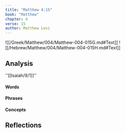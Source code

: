 ```yaml
---
title: "Matthew 4:15"
book: "Matthew"
chapter: 4
verse: 15
author: Matthew Levi
---
```

![[/Greek/Matthew/004/Matthew-004-015G.md#Text]]
![[/Hebrew/Matthew/004/Matthew-004-015H.md#Text]]

## Analysis

''[[Isaiah/9/1]]''

#### Words

#### Phrases

#### Concepts

## Reflections
